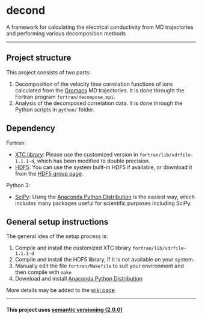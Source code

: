 decond
=====
A framework for calculating the electrical conductivity from MD trajectories and performing various decomposition methods

----------

Project structure
-----
This project consists of two parts:
1. Decomposition of the velocity time correlation functions of ions calculated from the [Gromacs](http://www.gromacs.org/) MD trajectories. It is done throught the Fortran program `fortran/decompose_mpi`.
2. Analysis of the decomposed correlation data. It is done through the Python scripts in `python/` folder.


Dependency
-----
Fortran:
   - [XTC library](http://www.gromacs.org/Developer_Zone/Programming_Guide/XTC_Library): Please use the customized version in `fortran/lib/xdrfile-1.1.1-d`, which has been modified to double precision.
   - [HDF5](http://www.hdfgroup.org/HDF5/): You can use the system built-in HDF5 if available, or download it from the [HDF5 group page](http://www.hdfgroup.org/HDF5/).

Python 3:
   - [SciPy](http://www.scipy.org/): Using the [Anaconda Python Distribution](http://continuum.io/downloads#34) is the easiest way, which includes many packages useful for scientific purposes including SciPy.
   
General setup instructions
-----
The general idea of the setup process is:
1. Compile and install the customized XTC library `fortran/lib/xdrfile-1.1.1-d`
2. Compile and install the HDF5 library, if it is not available on your system.
3. Manually edit the file `fortran/Makefile` to suit your environment and then compile with `make`
4. Download and install [Anaconda Python Distribution](http://continuum.io/downloads#34)

More details may be added to the [wiki page](https://github.com/kmtu/decond/wiki).

----------

#### This project uses [semantic versioning (2.0.0)](http://semver.org/)

